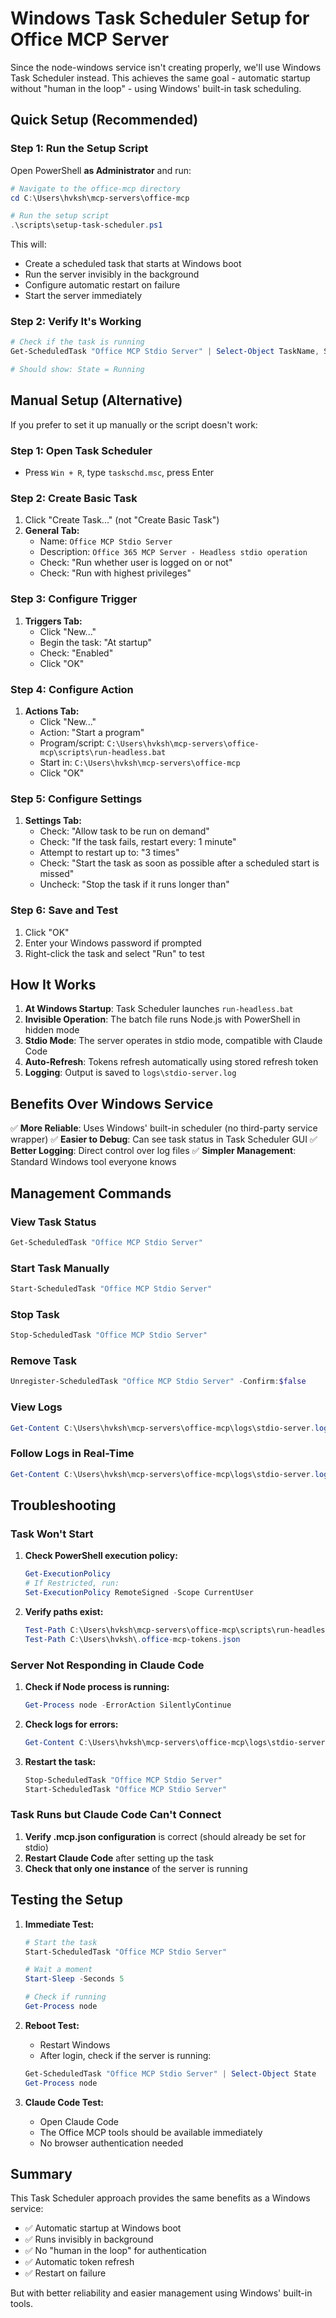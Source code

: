# Windows Task Scheduler Setup for Office MCP Server

Since the node-windows service isn't creating properly, we'll use Windows Task Scheduler instead. This achieves the same goal - automatic startup without "human in the loop" - using Windows' built-in task scheduling.

## Quick Setup (Recommended)

### Step 1: Run the Setup Script

Open PowerShell **as Administrator** and run:

```powershell
# Navigate to the office-mcp directory
cd C:\Users\hvksh\mcp-servers\office-mcp

# Run the setup script
.\scripts\setup-task-scheduler.ps1
```

This will:
- Create a scheduled task that starts at Windows boot
- Run the server invisibly in the background
- Configure automatic restart on failure
- Start the server immediately

### Step 2: Verify It's Working

```powershell
# Check if the task is running
Get-ScheduledTask "Office MCP Stdio Server" | Select-Object TaskName, State

# Should show: State = Running
```

## Manual Setup (Alternative)

If you prefer to set it up manually or the script doesn't work:

### Step 1: Open Task Scheduler
- Press `Win + R`, type `taskschd.msc`, press Enter

### Step 2: Create Basic Task
1. Click "Create Task..." (not "Create Basic Task")
2. **General Tab:**
   - Name: `Office MCP Stdio Server`
   - Description: `Office 365 MCP Server - Headless stdio operation`
   - Check: "Run whether user is logged on or not"
   - Check: "Run with highest privileges"

### Step 3: Configure Trigger
1. **Triggers Tab:**
   - Click "New..."
   - Begin the task: "At startup"
   - Check: "Enabled"
   - Click "OK"

### Step 4: Configure Action
1. **Actions Tab:**
   - Click "New..."
   - Action: "Start a program"
   - Program/script: `C:\Users\hvksh\mcp-servers\office-mcp\scripts\run-headless.bat`
   - Start in: `C:\Users\hvksh\mcp-servers\office-mcp`
   - Click "OK"

### Step 5: Configure Settings
1. **Settings Tab:**
   - Check: "Allow task to be run on demand"
   - Check: "If the task fails, restart every: 1 minute"
   - Attempt to restart up to: "3 times"
   - Check: "Start the task as soon as possible after a scheduled start is missed"
   - Uncheck: "Stop the task if it runs longer than"

### Step 6: Save and Test
1. Click "OK"
2. Enter your Windows password if prompted
3. Right-click the task and select "Run" to test

## How It Works

1. **At Windows Startup**: Task Scheduler launches `run-headless.bat`
2. **Invisible Operation**: The batch file runs Node.js with PowerShell in hidden mode
3. **Stdio Mode**: The server operates in stdio mode, compatible with Claude Code
4. **Auto-Refresh**: Tokens refresh automatically using stored refresh token
5. **Logging**: Output is saved to `logs\stdio-server.log`

## Benefits Over Windows Service

✅ **More Reliable**: Uses Windows' built-in scheduler (no third-party service wrapper)
✅ **Easier to Debug**: Can see task status in Task Scheduler GUI
✅ **Better Logging**: Direct control over log files
✅ **Simpler Management**: Standard Windows tool everyone knows

## Management Commands

### View Task Status
```powershell
Get-ScheduledTask "Office MCP Stdio Server"
```

### Start Task Manually
```powershell
Start-ScheduledTask "Office MCP Stdio Server"
```

### Stop Task
```powershell
Stop-ScheduledTask "Office MCP Stdio Server"
```

### Remove Task
```powershell
Unregister-ScheduledTask "Office MCP Stdio Server" -Confirm:$false
```

### View Logs
```powershell
Get-Content C:\Users\hvksh\mcp-servers\office-mcp\logs\stdio-server.log -Tail 50
```

### Follow Logs in Real-Time
```powershell
Get-Content C:\Users\hvksh\mcp-servers\office-mcp\logs\stdio-server.log -Wait
```

## Troubleshooting

### Task Won't Start

1. **Check PowerShell execution policy:**
   ```powershell
   Get-ExecutionPolicy
   # If Restricted, run:
   Set-ExecutionPolicy RemoteSigned -Scope CurrentUser
   ```

2. **Verify paths exist:**
   ```powershell
   Test-Path C:\Users\hvksh\mcp-servers\office-mcp\scripts\run-headless.bat
   Test-Path C:\Users\hvksh\.office-mcp-tokens.json
   ```

### Server Not Responding in Claude Code

1. **Check if Node process is running:**
   ```powershell
   Get-Process node -ErrorAction SilentlyContinue
   ```

2. **Check logs for errors:**
   ```powershell
   Get-Content C:\Users\hvksh\mcp-servers\office-mcp\logs\stdio-server.log -Tail 100
   ```

3. **Restart the task:**
   ```powershell
   Stop-ScheduledTask "Office MCP Stdio Server"
   Start-ScheduledTask "Office MCP Stdio Server"
   ```

### Task Runs but Claude Code Can't Connect

1. **Verify .mcp.json configuration** is correct (should already be set for stdio)
2. **Restart Claude Code** after setting up the task
3. **Check that only one instance** of the server is running

## Testing the Setup

1. **Immediate Test:**
   ```powershell
   # Start the task
   Start-ScheduledTask "Office MCP Stdio Server"
   
   # Wait a moment
   Start-Sleep -Seconds 5
   
   # Check if running
   Get-Process node
   ```

2. **Reboot Test:**
   - Restart Windows
   - After login, check if the server is running:
   ```powershell
   Get-ScheduledTask "Office MCP Stdio Server" | Select-Object State
   Get-Process node
   ```

3. **Claude Code Test:**
   - Open Claude Code
   - The Office MCP tools should be available immediately
   - No browser authentication needed

## Summary

This Task Scheduler approach provides the same benefits as a Windows service:
- ✅ Automatic startup at Windows boot
- ✅ Runs invisibly in background
- ✅ No "human in the loop" for authentication
- ✅ Automatic token refresh
- ✅ Restart on failure

But with better reliability and easier management using Windows' built-in tools.